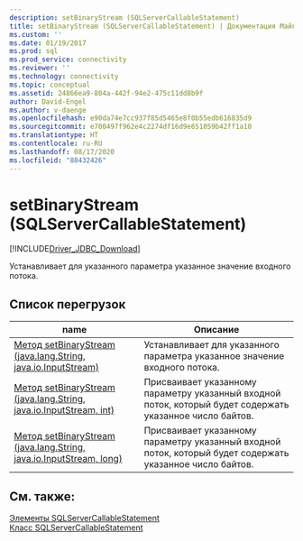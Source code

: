 ```yaml
---
description: setBinaryStream (SQLServerCallableStatement)
title: setBinaryStream (SQLServerCallableStatement) | Документация Майкрософт
ms.custom: ''
ms.date: 01/19/2017
ms.prod: sql
ms.prod_service: connectivity
ms.reviewer: ''
ms.technology: connectivity
ms.topic: conceptual
ms.assetid: 24866ea9-804a-442f-94e2-475c11dd8b9f
author: David-Engel
ms.author: v-daenge
ms.openlocfilehash: e90da74e7cc937f85d5465e8f0b55edb616835d9
ms.sourcegitcommit: e700497f962e4c2274df16d9e651059b42ff1a10
ms.translationtype: HT
ms.contentlocale: ru-RU
ms.lasthandoff: 08/17/2020
ms.locfileid: "88432426"
---
```

# <a name="setbinarystream-sqlservercallablestatement"></a>setBinaryStream (SQLServerCallableStatement)
[!INCLUDE[Driver_JDBC_Download](../../../includes/driver_jdbc_download.md)]

  Устанавливает для указанного параметра указанное значение входного потока.  
  
## <a name="overload-list"></a>Список перегрузок  
  
|name|Описание|  
|----------|-----------------|  
|[Метод setBinaryStream (java.lang.String, java.io.InputStream)](../../../connect/jdbc/reference/setbinarystream-method-java-lang-string-java-io-inputstream.md)|Устанавливает для указанного параметра указанное значение входного потока.|  
|[Метод setBinaryStream (java.lang.String, java.io.InputStream, int)](../../../connect/jdbc/reference/setbinarystream-method-java-lang-string-java-io-inputstream-int.md)|Присваивает указанному параметру указанный входной поток, который будет содержать указанное число байтов.|  
|[Метод setBinaryStream (java.lang.String, java.io.InputStream, long)](../../../connect/jdbc/reference/setbinarystream-method-java-lang-string-java-io-inputstream-long.md)|Присваивает указанному параметру указанный входной поток, который будет содержать указанное число байтов.|  
  
## <a name="see-also"></a>См. также:  
 [Элементы SQLServerCallableStatement](../../../connect/jdbc/reference/sqlservercallablestatement-members.md)   
 [Класс SQLServerCallableStatement](../../../connect/jdbc/reference/sqlservercallablestatement-class.md)  
  
  
